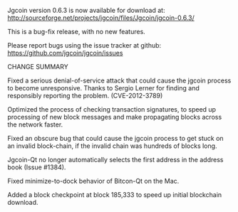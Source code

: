 Jgcoin version 0.6.3 is now available for download at:
  http://sourceforge.net/projects/jgcoin/files/Jgcoin/jgcoin-0.6.3/

This is a bug-fix release, with no new features.

Please report bugs using the issue tracker at github:
  https://github.com/jgcoin/jgcoin/issues

CHANGE SUMMARY

Fixed a serious denial-of-service attack that could cause the
jgcoin process to become unresponsive. Thanks to Sergio Lerner
for finding and responsibly reporting the problem. (CVE-2012-3789)

Optimized the process of checking transaction signatures, to
speed up processing of new block messages and make propagating
blocks across the network faster.

Fixed an obscure bug that could cause the jgcoin process to get
stuck on an invalid block-chain, if the invalid chain was
hundreds of blocks long.

Jgcoin-Qt no longer automatically selects the first address
in the address book (Issue #1384).

Fixed minimize-to-dock behavior of Bitcon-Qt on the Mac.

Added a block checkpoint at block 185,333 to speed up initial
blockchain download.
